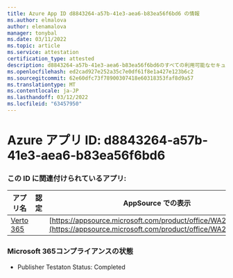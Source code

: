 ```yaml
---
title: Azure App ID d8843264-a57b-41e3-aea6-b83ea56f6bd6 の情報
ms.author: elmalova
author: elenamalova
manager: tonybal
ms.date: 03/11/2022
ms.topic: article
ms.service: attestation
certification_type: attested
description: d8843264-a57b-41e3-aea6-b83ea56f6bd6のすべての利用可能なセキュリティおよびコンプライアンス情報。
ms.openlocfilehash: ed2cad927e252a35c7e0df61f8e1a427e123b6c2
ms.sourcegitcommit: 62e60dfc73f78900307418e60318353faf8d9a57
ms.translationtype: MT
ms.contentlocale: ja-JP
ms.lasthandoff: 03/12/2022
ms.locfileid: "63457950"
---
```

# <a name="azure-app-id-d8843264-a57b-41e3-aea6-b83ea56f6bd6"></a>Azure アプリ ID: d8843264-a57b-41e3-aea6-b83ea56f6bd6


### <a name="apps-associated-with-this-id"></a>この ID に関連付けられているアプリ:
| **アプリ名** | **認定** | **AppSource での表示** |
|--------------|---------------|-----------------------|
| [Verto 365](../forward/WA200003230) |  | [https://appsource.microsoft.com/product/office/WA200003230](https://appsource.microsoft.com/product/office/WA200003230) |

### <a name="microsoft-365-app-compliance-status"></a>Microsoft 365コンプライアンスの状態
- Publisher Testaton Status: Completed
